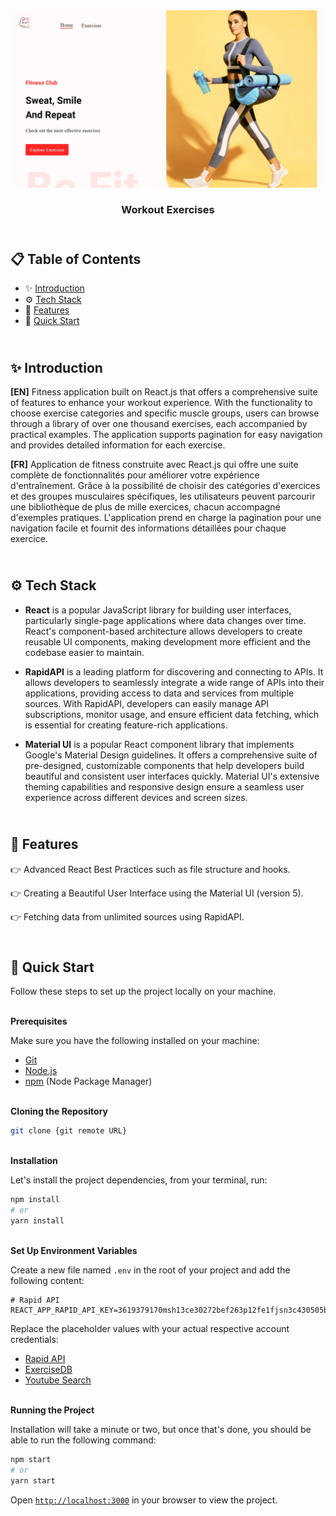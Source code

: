 <div align="center">
    <a href="https://workout-app-fv.netlify.app" target="_blank">
      <img src="public/design/preview.webp" alt="Project Banner">
    </a>
  <h3 align="center">Workout Exercises</h3>
</div>

##  <br /> 📋 <a name="table">Table of Contents</a>

- ✨ [Introduction](#introduction)
- ⚙️ [Tech Stack](#tech-stack)
- 📝 [Features](#features)
- 🚀 [Quick Start](#quick-start)

##  <br /> <a name="introduction">✨ Introduction</a>

**[EN]** Fitness application built on React.js that offers a comprehensive suite of features to enhance your workout experience. With the functionality to choose exercise categories and specific muscle groups, users can browse through a library of over one thousand exercises, each accompanied by practical examples. The application supports pagination for easy navigation and provides detailed information for each exercise.

**[FR]** Application de fitness construite avec React.js qui offre une suite complète de fonctionnalités pour améliorer votre expérience d'entraînement. Grâce à la possibilité de choisir des catégories d'exercices et des groupes musculaires spécifiques, les utilisateurs peuvent parcourir une bibliothèque de plus de mille exercices, chacun accompagné d'exemples pratiques. L'application prend en charge la pagination pour une navigation facile et fournit des informations détaillées pour chaque exercice.

##  <br /> <a name="tech-stack">⚙️ Tech Stack</a>

- **React** is a popular JavaScript library for building user interfaces, particularly single-page applications where data changes over time. React's component-based architecture allows developers to create reusable UI components, making development more efficient and the codebase easier to maintain. 

- **RapidAPI** is a leading platform for discovering and connecting to APIs. It allows developers to seamlessly integrate a wide range of APIs into their applications, providing access to data and services from multiple sources. With RapidAPI, developers can easily manage API subscriptions, monitor usage, and ensure efficient data fetching, which is essential for creating feature-rich applications.

- **Material UI** is a popular React component library that implements Google's Material Design guidelines. It offers a comprehensive suite of pre-designed, customizable components that help developers build beautiful and consistent user interfaces quickly. Material UI's extensive theming capabilities and responsive design ensure a seamless user experience across different devices and screen sizes.



## <br/> <a name="features">📝 Features</a>

👉 Advanced React Best Practices such as file structure and hooks.

👉 Creating a Beautiful User Interface using the Material UI (version 5).

👉 Fetching data from unlimited sources using RapidAPI.


## <br /> <a name="quick-start">🚀 Quick Start</a>

Follow these steps to set up the project locally on your machine.

<br/>**Prerequisites**

Make sure you have the following installed on your machine:

- [Git](https://git-scm.com/)
- [Node.js](https://nodejs.org/en)
- [npm](https://www.npmjs.com/) (Node Package Manager)

<br/>**Cloning the Repository**

```bash
git clone {git remote URL}
```

<br/>**Installation**

Let's install the project dependencies, from your terminal, run:

```bash
npm install
# or
yarn install
```

<br/>**Set Up Environment Variables**

Create a new file named `.env` in the root of your project and add the following content:

```env
# Rapid API
REACT_APP_RAPID_API_KEY=3619379170msh13ce30272bef263p12fe1fjsn3c430505bdab
```

Replace the placeholder values with your actual respective account credentials:

- [Rapid API](https://rapidapi.com/hub)
- [ExerciseDB](https://rapidapi.com/justin-WFnsXH_t6/api/exercisedb)
- [Youtube Search](https://rapidapi.com/h0p3rwe/api/youtube-search-and-download)


<br/>**Running the Project**

Installation will take a minute or two, but once that's done, you should be able to run the following command:

```bash
npm start
# or
yarn start
```

Open [`http://localhost:3000`](http://localhost:3000) in your browser to view the project.